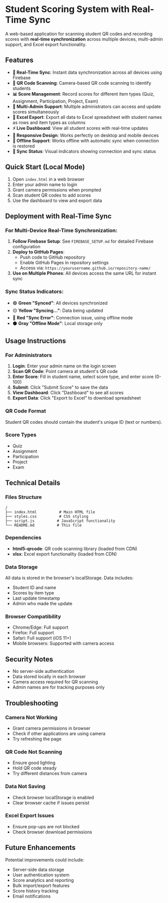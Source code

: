 # Student Scoring System with Real-Time Sync

A web-based application for scanning student QR codes and recording scores with **real-time synchronization** across multiple devices, multi-admin support, and Excel export functionality.

## Features

- **🔄 Real-Time Sync**: Instant data synchronization across all devices using Firebase
- **📱 QR Code Scanning**: Camera-based QR code scanning to identify students
- **📊 Score Management**: Record scores for different item types (Quiz, Assignment, Participation, Project, Exam)
- **👥 Multi-Admin Support**: Multiple administrators can access and update scores simultaneously
- **📄 Excel Export**: Export all data to Excel spreadsheet with student names as rows and item types as columns
- **⚡ Live Dashboard**: View all student scores with real-time updates
- **📱 Responsive Design**: Works perfectly on desktop and mobile devices
- **🔌 Offline Support**: Works offline with automatic sync when connection is restored
- **🎯 Sync Status**: Visual indicators showing connection and sync status

## Quick Start (Local Mode)

1. Open `index.html` in a web browser
2. Enter your admin name to login
3. Grant camera permissions when prompted
4. Scan student QR codes to add scores
5. Use the dashboard to view and export data

## Deployment with Real-Time Sync

### For Multi-Device Real-Time Synchronization:

1. **Follow Firebase Setup**: See `FIREBASE_SETUP.md` for detailed Firebase configuration
2. **Deploy to GitHub Pages**:
   - Push code to GitHub repository
   - Enable GitHub Pages in repository settings
   - Access via: `https://yourusername.github.io/repository-name/`
3. **Use on Multiple Phones**: All devices access the same URL for instant sync

### Sync Status Indicators:
- 🟢 **Green "Synced"**: All devices synchronized
- 🟡 **Yellow "Syncing..."**: Data being updated
- 🔴 **Red "Sync Error"**: Connection issue, using offline mode
- ⚫ **Gray "Offline Mode"**: Local storage only

## Usage Instructions

### For Administrators

1. **Login**: Enter your admin name on the login screen
2. **Scan QR Code**: Point camera at student's QR code
3. **Enter Score**: Fill in student name, select score type, and enter score (0-100)
4. **Submit**: Click "Submit Score" to save the data
5. **View Dashboard**: Click "Dashboard" to see all scores
6. **Export Data**: Click "Export to Excel" to download spreadsheet

### QR Code Format

Student QR codes should contain the student's unique ID (text or numbers).

### Score Types

- Quiz
- Assignment
- Participation
- Project
- Exam

## Technical Details

### Files Structure
```
/
├── index.html          # Main HTML file
├── styles.css          # CSS styling
├── script.js          # JavaScript functionality
└── README.md          # This file
```

### Dependencies

- **html5-qrcode**: QR code scanning library (loaded from CDN)
- **xlsx**: Excel export functionality (loaded from CDN)

### Data Storage

All data is stored in the browser's localStorage. Data includes:
- Student ID and name
- Scores by item type
- Last update timestamp
- Admin who made the update

### Browser Compatibility

- Chrome/Edge: Full support
- Firefox: Full support
- Safari: Full support (iOS 11+)
- Mobile browsers: Supported with camera access

## Security Notes

- No server-side authentication
- Data stored locally in each browser
- Camera access required for QR scanning
- Admin names are for tracking purposes only

## Troubleshooting

### Camera Not Working
- Grant camera permissions in browser
- Check if other applications are using camera
- Try refreshing the page

### QR Code Not Scanning
- Ensure good lighting
- Hold QR code steady
- Try different distances from camera

### Data Not Saving
- Check browser localStorage is enabled
- Clear browser cache if issues persist

### Excel Export Issues
- Ensure pop-ups are not blocked
- Check browser download permissions

## Future Enhancements

Potential improvements could include:
- Server-side data storage
- User authentication system
- Score analytics and reporting
- Bulk import/export features
- Score history tracking
- Email notifications